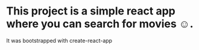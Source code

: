 # This project is a simple react app where you can search for movies ☺.

It was bootstrapped with create-react-app
